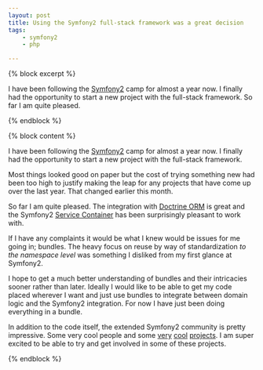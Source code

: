 ```yaml
---
layout: post
title: Using the Symfony2 full-stack framework was a great decision
tags:
    - symfony2
    - php

---
```



{% block excerpt %}

I have been following the [Symfony2](http://symfony.com/) camp
for almost a year now. I finally had the opportunity to start
a new project with the full-stack framework. So far I
am quite pleased.

{% endblock %}

{% block content %}

I have been following the [Symfony2](http://symfony.com/) camp
for almost a year now. I finally had the opportunity to start
a new project with the full-stack framework.

Most things looked good on paper but the cost of trying
something new had been too high to justify making the leap
for any projects that have come up over the last year. That
changed earlier this month.

So far I am quite pleased. The integration with
[Doctrine ORM](http://www.doctrine-project.org/projects/orm) is
great and the Symfony2
[Service Container](http://symfony.com/doc/2.0/book/service_container.html)
has been surprisingly pleasant to work with.

If I have any complaints it would be what I knew would be
issues for me going in; bundles. The heavy focus on reuse by
way of standardization *to the namespace level* was something
I disliked from my first glance at Symfony2.

I hope to get a much better understanding of bundles and their
intricacies sooner rather than later. Ideally I would like to be
able to get my code placed wherever I want and just use bundles
to integrate between domain logic and the Symfony2 integration.
For now I have just been doing everything in a bundle.

In addition to the code itself, the extended Symfony2 community
is pretty impressive. Some very cool people and some
[very](http://packagist.org) [cool](http://silex.sensiolabs.org/)
[projects](http://twig.sensiolabs.org/). I am super excited to
be able to try and get involved in some of these projects.

{% endblock %}